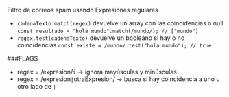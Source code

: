 Filtro de correos spam usando Expresiones regulares

* `cadenaTexto.match(regex)` devuelve un array con las coincidencias o null
`const resultado = "hola mundo".match(/mundo/); // ["mundo"]`
* `regex.test(cadenaTexto)` devuelve un booleano si hay o no coincidencias
`const existe = /mundo/.test("hola mundo"); // true`

###FLAGS
* regex = /expresion/`i` -> ignora mayúsculas y minúsculas
* regex = /expresion`|`otraExpresion/ -> busca si hay coincidencia a uno u otro lado de `|`
